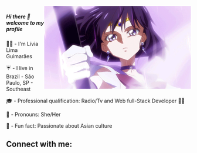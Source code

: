 <img align="right" width="400px" src="https://github.com/liviaguimaraes92/liviaguimaraes92/blob/main/sailor3.gif">

##### Hi there :space_invader: welcome to my profile                                                      

:fairy_woman: - I'm Lívia Lima Guimarães<p>
:umbrella: - I live in Brazil - São Paulo, SP - Southeast<p>
🎓 - Professional qualification: Radio/Tv and Web full-Stack Developer 👩‍💻<p>
🥀 - Pronouns: She/Her<p>
:sushi: - Fun fact: Passionate about Asian culture<p>


## Connect with me:


